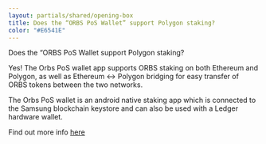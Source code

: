 ```yaml
---
layout: partials/shared/opening-box
title: Does the “ORBS PoS Wallet” support Polygon staking?
color: "#E6541E"
---
```



Does the “ORBS PoS Wallet support Polygon staking?

Yes! The Orbs PoS wallet app supports ORBS staking on both Ethereum and Polygon, as well as Ethereum <-> Polygon bridging for easy transfer of ORBS tokens between the two networks.

The Orbs PoS wallet is an android native staking app which is connected to the Samsung blockchain keystore and can also be used with a Ledger hardware wallet.

Find out more info [here](https://www.orbs.com/Orbs-PoS-Wallet-Supports-Multichain-Staking)
